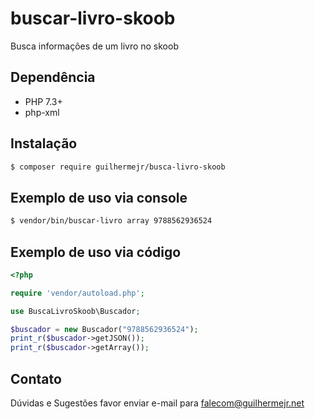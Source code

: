 # buscar-livro-skoob

Busca informações de um livro no skoob

## Dependência

* PHP 7.3+
* php-xml

## Instalação

``` bash
$ composer require guilhermejr/busca-livro-skoob
```

## Exemplo de uso via console

``` bash
$ vendor/bin/buscar-livro array 9788562936524
```

## Exemplo de uso via código
```php
<?php

require 'vendor/autoload.php';

use BuscaLivroSkoob\Buscador;

$buscador = new Buscador("9788562936524");
print_r($buscador->getJSON());
print_r($buscador->getArray());
```

## Contato
Dúvidas e Sugestões favor enviar e-mail para falecom@guilhermejr.net
